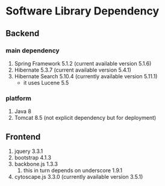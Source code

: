 # Software Library Dependency

## Backend

### main dependency

1. Spring Framework 5.1.2 (current available version 5.1.6)
2. Hibernate 5.3.7 (current available version 5.4.1)
3. Hibernate Search 5.10.4 (currently available version 5.11.1)
    * it uses Lucene 5.5

### platform

1. Java 8
2. Tomcat 8.5 (not explicit dependency but for deployment)

## Frontend

1. jquery 3.3.1
2. bootstrap 4.1.3
3. backbone.js 1.3.3
    1. this in turn depends on underscore 1.9.1
4. cytoscape.js 3.3.0 (currently available version 3.5.1)